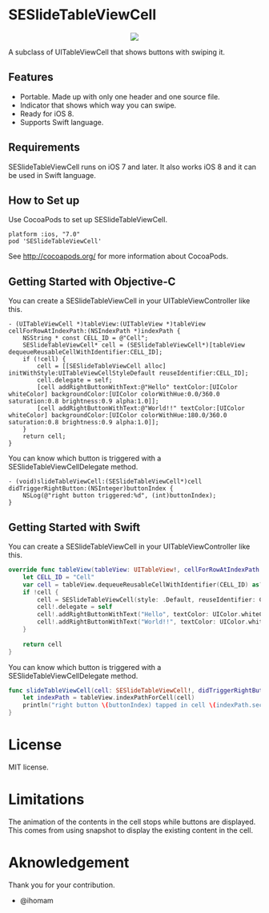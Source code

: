 SESlideTableViewCell
====================

<p align="center"><img src="http://i.imgur.com/395rqmq.gif"/></p>

A subclass of UITableViewCell that shows buttons with swiping it.

## Features
* Portable. Made up with only one header and one source file.
* Indicator that shows which way you can swipe.
* Ready for iOS 8.
* Supports Swift language.

## Requirements

SESlideTableViewCell runs on iOS 7 and later.
It also works iOS 8 and it can be used in Swift language.

## How to Set up

Use CocoaPods to set up SESlideTableViewCell.
```
platform :ios, "7.0"
pod 'SESlideTableViewCell'
```

See http://cocoapods.org/ for more information about CocoaPods.

## Getting Started with Objective-C

You can create a SESlideTableViewCell in your UITableViewController like this.
```objc
- (UITableViewCell *)tableView:(UITableView *)tableView cellForRowAtIndexPath:(NSIndexPath *)indexPath {
	NSString * const CELL_ID = @"Cell";
	SESlideTableViewCell* cell = (SESlideTableViewCell*)[tableView dequeueReusableCellWithIdentifier:CELL_ID];
	if (!cell) {
		cell = [[SESlideTableViewCell alloc] initWithStyle:UITableViewCellStyleDefault reuseIdentifier:CELL_ID];
		cell.delegate = self;
		[cell addRightButtonWithText:@"Hello" textColor:[UIColor whiteColor] backgroundColor:[UIColor colorWithHue:0.0/360.0 saturation:0.8 brightness:0.9 alpha:1.0]];
		[cell addRightButtonWithText:@"World!!" textColor:[UIColor whiteColor] backgroundColor:[UIColor colorWithHue:180.0/360.0 saturation:0.8 brightness:0.9 alpha:1.0]];
	}
	return cell;
}
```

You can know which button is triggered with a SESlideTableViewCellDelegate method.
```objc
- (void)slideTableViewCell:(SESlideTableViewCell*)cell didTriggerRightButton:(NSInteger)buttonIndex {
	NSLog(@"right button triggered:%d", (int)buttonIndex);
}
```
## Getting Started with Swift

You can create a SESlideTableViewCell in your UITableViewController like this.
```swift
override func tableView(tableView: UITableView!, cellForRowAtIndexPath indexPath: NSIndexPath!) -> UITableViewCell? {
	let CELL_ID = "Cell"
	var cell = tableView.dequeueReusableCellWithIdentifier(CELL_ID) as? SESlideTableViewCell
	if !cell {
		cell = SESlideTableViewCell(style: .Default, reuseIdentifier: CELL_ID)
		cell!.delegate = self
		cell!.addRightButtonWithText("Hello", textColor: UIColor.whiteColor(), backgroundColor: UIColor(hue: 0.0/360.0, saturation: 0.8, brightness: 0.9, alpha: 1.0))
		cell!.addRightButtonWithText("World!!", textColor: UIColor.whiteColor(), backgroundColor: UIColor(hue: 180.0/360.0, saturation: 0.8, brightness: 0.9, alpha: 1.0))
	}
	
    return cell
}
```
You can know which button is triggered with a SESlideTableViewCellDelegate method.
```swift
func slideTableViewCell(cell: SESlideTableViewCell!, didTriggerRightButton buttonIndex: NSInteger) {
	let indexPath = tableView.indexPathForCell(cell)
	println("right button \(buttonIndex) tapped in cell \(indexPath.section) - \(indexPath.row)")
}
```

# License

MIT license.

# Limitations

The animation of the contents in the cell stops while buttons are displayed.
This comes from using snapshot to display the existing content in the cell.

# Aknowledgement

Thank you for your contribution.
- @ihomam
